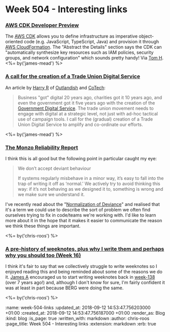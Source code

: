 Week 504 - Interesting links
============================

### [AWS CDK Developer Preview](https://aws.amazon.com/blogs/developer/aws-cdk-developer-preview/)

The [AWS CDK][] allows you to define infrastructure as imperative object-oriented code (e.g. JavaScript, TypeScript, Java) and provision it through [AWS CloudFormation][]. The "Abstract the Details" section says the CDK can "automatically synthesize key resources such as IAM policies, security groups, and network configuration" which sounds pretty handy! Via [Tom H][]. <%= by('james-mead') %>

[AWS CDK]: https://awslabs.github.io/aws-cdk/
[AWS CloudFormation]: https://aws.amazon.com/cloudformation/
[Tom H]: http://www.thattommyhall.com/

### [A call for the creation of a Trade Union Digital Service](https://outlandish.com/blog/a-call-for-the-creation-of-a-trades-unions-digital-service/)

An article by [Harry R][] of [Outlandish][] and [CoTech][]:

> Business "got" digital 20 years ago, charities got it 10 years ago, and even the government got it five years ago with the creation of the [Government Digital Service][]. The trade union movement needs to engage with digital at a strategic level, not just with ad-hoc tactical use of campaign tools. I call for the (gradual) creation of a Trade Union Digital Service to amplify and co-ordinate our efforts.

<%= by('james-mead') %>

[Harry R]: https://twitter.com/harryrobbins
[Outlandish]: https://outlandish.com/
[CoTech]: https://www.coops.tech/
[Government Digital Service]: https://en.wikipedia.org/wiki/Government_Digital_Service

### [The Monzo Reliability Report](https://monzo.com/blog/2018/07/25/monzo-reliability-report/)

I think this is all good but the following point in particular caught my eye:

> We don’t accept deviant behaviour
>
> If systems regularly misbehave in a minor way, it’s easy to fall into the trap of writing it off as ‘normal.’ We actively try to avoid thinking this way: if it’s not behaving as we designed it to, something is wrong and we make sure we understand it.

I've recently read about the "[Normalization of Deviance][normalization-of-deviance]" and realised that it's a term we could use to describe the sort of problem we often find ourselves trying to fix in code/teams we're working with. I'd like to learn more about it in the hope that it makes it easier to communicate the reason we think these things are important.

<%= by('chris-roos') %>

[normalization-of-deviance]: https://danluu.com/wat/

### [A pre-history of weeknotes, plus why I write them and perhaps why you should too (Week 16)](https://medium.com/job-garden/a-pre-history-of-weeknotes-plus-why-i-write-them-and-perhaps-why-you-should-too-week-16-31a4a5cbf7b0)

I think it's fair to say that we collectively struggle to write weeknotes so I enjoyed reading this and being reminded about some of the reasons we do it. [James A][james-adam] encouraged us to start writing weeknotes back in [week-138][week-138] (over 7 years ago!) and, although I don't know for sure, I'm fairly confident it was at least in part because BERG were doing the same.

<%= by('chris-roos') %>

[james-adam]: http://lazyatom.com/
[week-138]: /week-138

:name: week-504-links
:updated_at: 2018-09-12 14:53:47.756203000 +01:00
:created_at: 2018-09-12 14:53:47.756187000 +01:00
:render_as: Blog
:kind: blog
:is_page: true
:written_with: markdown
:author: chris-roos
:page_title: Week 504 - Interesting links
:extension: markdown
:erb: true
